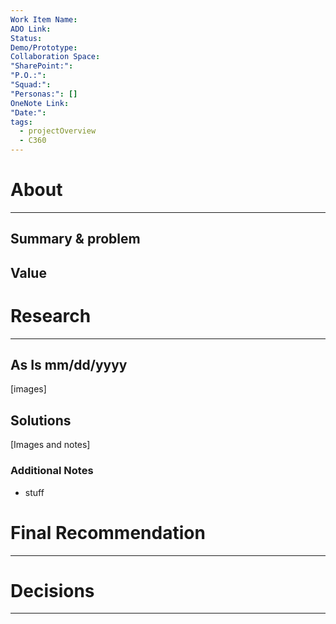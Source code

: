 ```yaml
---
Work Item Name: 
ADO Link: 
Status: 
Demo/Prototype: 
Collaboration Space: 
"SharePoint:": 
"P.O.:": 
"Squad:": 
"Personas:": []
OneNote Link: 
"Date:": 
tags:
  - projectOverview
  - C360
---
```

# About
*** 
## Summary & problem

## Value


# Research
---
## As Is mm/dd/yyyy

[images]

## Solutions

[Images and notes]

### Additional Notes 
- stuff

# Final Recommendation
*** 

# Decisions 
*** 



